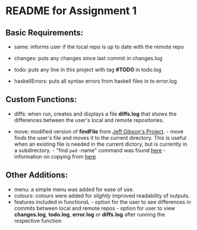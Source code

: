 # README for Assignment 1

## Basic Requirements:

- same: informs user if the local repo is up to date with the remote repo

- changes: puts any changes since last commit in changes.log

- todo: puts any line in this project with tag **#TODO** in todo.log

- haskellErrors: puts all syntax errors from haskell files in to error.log

## Custom Functions:

   - diffs: when run, creates and displays a file **diffs.log** that shows the differences between the user's local and remote repositories.

   - move: modified version of **findFile** from [Jeff Gibson's Project](https://github.com/gibsoj12/CS1XA3/blob/master/ProjectAnalyze.sh/). 
    - move finds the user's file and moves it to the current directory. This is useful when an existing file is needed in the current dictory, but is currently in a
     subdirectory.
    - "find `pwd` -name" command was found [here](https://stackoverflow.com/questions/246215/how-can-i-list-files-with-their-absolute-path-in-linux)
    - information on copying from [here](https://askubuntu.com/questions/835657/copy-file-to-current-directory)

## Other Additions:
   - menu: a simple menu was added for ease of use.
   - colours: colours were added for *slightly* improved readability of outputs.
   - features included in functionsL
    - option for the user to see differences in commits between local and remote repos
    - option for user to view **changes.log**, **todo.log**, **error.log** or **diffs.log** after running the respective function

